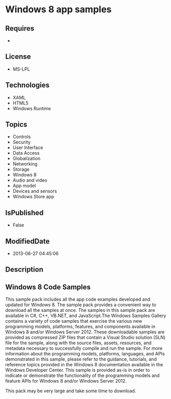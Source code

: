 # Windows 8 app samples
## Requires
* 
## License
* MS-LPL
## Technologies
* XAML
* HTML5
* Windows Runtime
## Topics
* Controls
* Security
* User Interface
* Data Access
* Globalization
* Networking
* Storage
* Windows 8
* Audio and video
* App model
* Devices and sensors
* Windows Store app
## IsPublished
* False
## ModifiedDate
* 2013-06-27 04:45:06
## Description

<h2>Windows 8 Code Samples</h2>
<p>This sample pack includes all the app code examples developed and updated for Windows 8. The sample pack provides a convenient way to download all the samples at once. The samples in this sample pack are available in C#, C&#43;&#43;, VB.NET, and JavaScript.The Windows
 Samples Gallery contains a variety of code samples that exercise the various new programming models, platforms, features, and components available in Windows 8 and/or Windows Server 2012. These downloadable samples are provided as compressed ZIP files that
 contain a Visual Studio solution (SLN) file for the sample, along with the source files, assets, resources, and metadata necessary to successfully compile and run the sample. For more information about the programming models, platforms, languages, and APIs
 demonstrated in this sample, please refer to the guidance, tutorials, and reference topics provided in the Windows 8 documentation available in the Windows Developer Center. This sample is provided as-is in order to indicate or demonstrate the functionality
 of the programming models and feature APIs for Windows 8 and/or Windows Server 2012.</p>
<p>This pack may be very large and take some time to download.</p>
